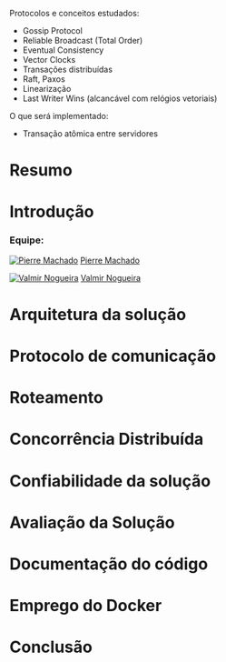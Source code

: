 Protocolos e conceitos estudados:
- Gossip Protocol
- Reliable Broadcast (Total Order)
- Eventual Consistency
- Vector Clocks
- Transações distribuídas
- Raft, Paxos
- Linearização
- Last Writer Wins (alcancável com relógios vetoriais)

O que será implementado:
- Transação atômica entre servidores

# Resumo

# Introdução

### Equipe:

[![Pierre Machado](https://github.com/pierremachado.png?size=20)](https://github.com/pierremachado) [Pierre Machado](https://github.com/pierremachado)

[![Valmir Nogueira](https://github.com/valmirnogfilho.png?size=20)](https://github.com/valmirnogfilho) [Valmir Nogueira](https://github.com/valmirnogfilho)

# Arquitetura da solução

# Protocolo de comunicação

# Roteamento

# Concorrência Distribuída

# Confiabilidade da solução

# Avaliação da Solução

# Documentação do código

# Emprego do Docker

# Conclusão